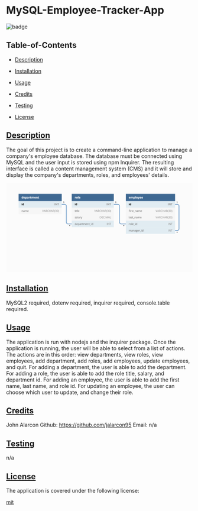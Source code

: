 # MySQL-Employee-Tracker-App

![badge](https://img.shields.io/badge/license-mit-blue)
    

  ## Table-of-Contents

  * [Description](#description)
  * [Installation](#install)
  * [Usage](#usage)
  * [Credits](#credits)
  * [Testing](#test)
  
  * [License](#license)

  ## [Description](#table-of-contents)

  The goal of this project is to create a command-line application to manage a company's employee database. The database must be connected using MySQL and the user input is stored using npm Inquirer. The resulting interface is called a content management system (CMS) and it will store and display the company's departments, roles, and employees' details. 

  ![Alt text](/assets/image.png)

  ## [Installation](#table-of-contents)

  MySQL2 required, dotenv required, inquirer required, console.table required. 


  ## [Usage](#table-of-contents)

  The application is run with nodejs and the inquirer package. Once the application is running, the user will be able to select from a list of actions. The actions are in this order: view departments, view roles, view employees, add department, add roles, add employees, update employees, and quit. For adding a department, the user is able to add the department. For adding a role, the user is able to add the role title, salary, and department id. For adding an employee, the user is able to add the first name, last name, and role id. For updating an employee, the user can choose which user to update, and change their role. 


  ## [Credits](#table-of-contents)

  John Alarcon Github: https://github.com/jalarcon95 Email: n/a

  ## [Testing](#table-of-contents)

  n/a

  
  ## [License](#table-of-contents)
    
  The application is covered under the following license:
    
  
  [mit](https://choosealicense.com/licenses/mit)
    


